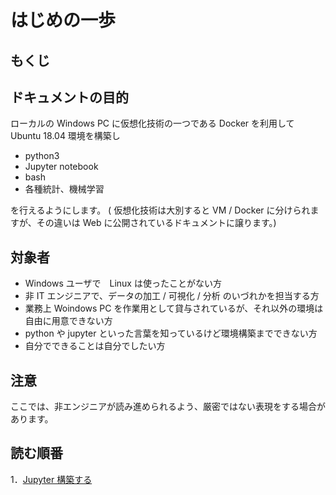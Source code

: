 # はじめの一歩

## もくじ


## ドキュメントの目的
ローカルの Windows PC に仮想化技術の一つである Docker を利用して Ubuntu 18.04 環境を構築し

- python3
- Jupyter notebook
- bash
- 各種統計、機械学習

を行えるようにします。
( 仮想化技術は大別すると VM / Docker に分けられますが、その違いは Web に公開されているドキュメントに譲ります。)

## 対象者
- Windows ユーザで　Linux は使ったことがない方
- 非 IT エンジニアで、データの加工 / 可視化 / 分析 のいづれかを担当する方
- 業務上 Woindows PC を作業用として貸与されているが、それ以外の環境は自由に用意できない方
- python や jupyter といった言葉を知っているけど環境構築までできない方
- 自分でできることは自分でしたい方

## 注意
ここでは、非エンジニアが読み進められるよう、厳密ではない表現をする場合があります。

## 読む順番
1．[Jupyter 構築する](./make_jupyter_env.md)
